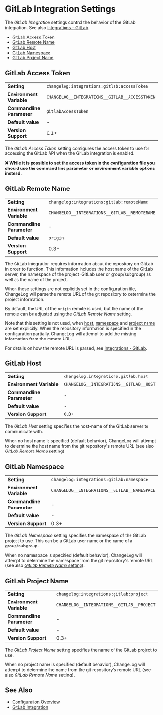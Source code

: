 <!--
  <auto-generated>
    The contents of this file were generated by a tool.
    Any changes to this file will be overwritten.
    To change the content of this file, edit 'gitlab-integration.md.scriban'
  </auto-generated>
-->
# GitLab Integration Settings

The *GitLab Integration* settings control the behavior of the GitLab integration.
See also [Integrations - GitLab](../../integrations/gitlab.md).

- [GitLab Access Token](#gitlab-access-token)
- [GitLab Remote Name](#gitlab-remote-name)
- [GitLab Host](#gitlab-host)
- [GitLab Namespace](#gitlab-namespace)
- [GitLab Project Name](#gitlab-project-name)

## GitLab Access Token

<table>
<tr>
    <td><b>Setting</b></td>
    <td><code>changelog:integrations:gitlab:accessToken</code></td>
</tr>
<tr>
    <td><b>Environment Variable</b></td>
    <td><code>CHANGELOG__INTEGRATIONS__GITLAB__ACCESSTOKEN</code></td>
</tr>
<tr>
    <td><b>Commandline Parameter</b></td>
    <td>
        <code>gitlabAccessToken</code>
    </td>
</tr>
<tr>
    <td><b>Default value</b></td>
    <td>
        -
    </td>
</tr>

<tr>
    <td><b>Version Support</b></td>
    <td>0.1+</td>
</tr>
</table>

The *GitLab Access Token* setting configures the access token to use for
accessing the GitLab  API when the GitLab integration is enabled.

**❌ While it is possible to set the access token in the configuration file**
**you should use the command line parameter or environment variable options**
**instead.**

## GitLab Remote Name

<table>
<tr>
    <td><b>Setting</b></td>
    <td><code>changelog:integrations:gitlab:remoteName</code></td>
</tr>
<tr>
    <td><b>Environment Variable</b></td>
    <td><code>CHANGELOG__INTEGRATIONS__GITLAB__REMOTENAME</code></td>
</tr>
<tr>
    <td><b>Commandline Parameter</b></td>
    <td>
        -
    </td>
</tr>
<tr>
    <td><b>Default value</b></td>
    <td>
        <code>origin</code>
    </td>
</tr>

<tr>
    <td><b>Version Support</b></td>
    <td>0.3+</td>
</tr>
</table>

The GitLab integration requires information about the repository on GitLab in order to function.
This information includes the host name of the GitLab server, the namespace of the project (GitLab user or group/subgroup) as well as the name of the project.

When these settings are not explicitly set in the configuration file, ChangeLog will parse the remote URL of the git repository to determine the project information.

By default, the URL of the `origin` remote is used, but the name of the remote can be adjusted using the *GitLab Remote Name* setting.

Note that this setting is not used, when [host](#gitlab-host), [namespace](#gitlab-namespace) and [project name](#gitlab-project-name) are set explicitly.
When the repository information is specified in the configuration partially, ChangeLog will attempt to add the missing information from the remote URL.

For details on how the remote URL is parsed, see [Integrations - GitLab](../../integrations/gitlab.md).

## GitLab Host

<table>
<tr>
    <td><b>Setting</b></td>
    <td><code>changelog:integrations:gitlab:host</code></td>
</tr>
<tr>
    <td><b>Environment Variable</b></td>
    <td><code>CHANGELOG__INTEGRATIONS__GITLAB__HOST</code></td>
</tr>
<tr>
    <td><b>Commandline Parameter</b></td>
    <td>
        -
    </td>
</tr>
<tr>
    <td><b>Default value</b></td>
    <td>
        -
    </td>
</tr>

<tr>
    <td><b>Version Support</b></td>
    <td>0.3+</td>
</tr>
</table>

The *GitLab Host* setting specifies the host-name of the GitLab server to communicate with.

When no host name is specified (default behavior), ChangeLog will attempt to determine the host name from the git repository's remote URL (see also [*GitLab Remote Name* setting](#gitlab-remote-name)).

## GitLab Namespace

<table>
<tr>
    <td><b>Setting</b></td>
    <td><code>changelog:integrations:gitlab:namespace</code></td>
</tr>
<tr>
    <td><b>Environment Variable</b></td>
    <td><code>CHANGELOG__INTEGRATIONS__GITLAB__NAMESPACE</code></td>
</tr>
<tr>
    <td><b>Commandline Parameter</b></td>
    <td>
        -
    </td>
</tr>
<tr>
    <td><b>Default value</b></td>
    <td>
        -
    </td>
</tr>

<tr>
    <td><b>Version Support</b></td>
    <td>0.3+</td>
</tr>
</table>

The *GitLab Namespace* setting specifies the namespace of the GitLab project to use.
This can be a GitLab user name or the name of a group/subgroup.

When no namespace is specified (default behavior), ChangeLog will attempt to determine the namespace from the git repository's remote URL (see also [*GitLab Remote Name* setting](#gitlab-remote-name)).

## GitLab Project Name

<table>
<tr>
    <td><b>Setting</b></td>
    <td><code>changelog:integrations:gitlab:project</code></td>
</tr>
<tr>
    <td><b>Environment Variable</b></td>
    <td><code>CHANGELOG__INTEGRATIONS__GITLAB__PROJECT</code></td>
</tr>
<tr>
    <td><b>Commandline Parameter</b></td>
    <td>
        -
    </td>
</tr>
<tr>
    <td><b>Default value</b></td>
    <td>
        -
    </td>
</tr>

<tr>
    <td><b>Version Support</b></td>
    <td>0.3+</td>
</tr>
</table>

The *GitLab Project Name* setting specifies the name of the GitLab project to use.

When no project name is specified (default behavior), ChangeLog will attempt to determine the name from the git repository's remote URL (see also [*GitLab Remote Name* setting](#gitlab-remote-name)).

## See Also

- [Configuration Overview](../../configuration.md)
- [GitLab Integration](../../integrations/gitlab.md)
